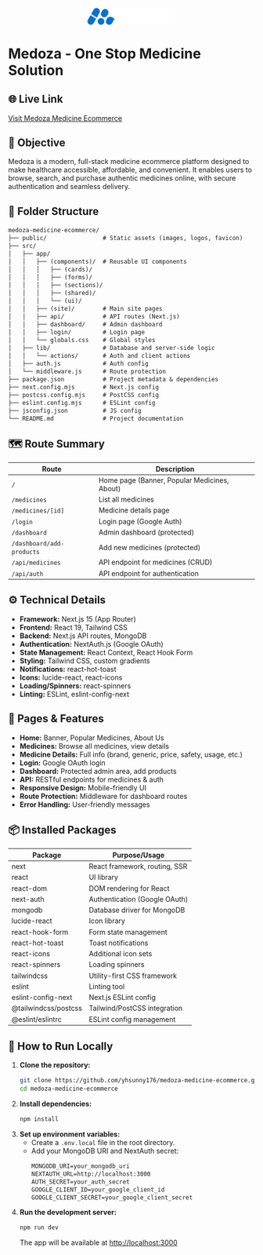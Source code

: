 <div align="center">
  <img src="public/logo-text-white.svg" alt="Medoza Logo" width="180" />
</div>

# Medoza - One Stop Medicine Solution

## 🌐 Live Link
[Visit Medoza Medicine Ecommerce](https://medoza-medicine-ecommerce.vercel.app)

## 🎯 Objective
Medoza is a modern, full-stack medicine ecommerce platform designed to make healthcare accessible, affordable, and convenient. It enables users to browse, search, and purchase authentic medicines online, with secure authentication and seamless delivery.

## 📁 Folder Structure
```
medoza-medicine-ecommerce/
├── public/                # Static assets (images, logos, favicon)
├── src/
│   ├── app/
│   │   ├── (components)/  # Reusable UI components
│   │   │   ├── (cards)/
│   │   │   ├── (forms)/
│   │   │   ├── (sections)/
│   │   │   ├── (shared)/
│   │   │   └── (ui)/
│   │   ├── (site)/        # Main site pages
│   │   ├── api/           # API routes (Next.js)
│   │   ├── dashboard/     # Admin dashboard
│   │   ├── login/         # Login page
│   │   └── globals.css    # Global styles
│   ├── lib/               # Database and server-side logic
│   │   └── actions/       # Auth and client actions
│   ├── auth.js            # Auth config
│   └── middleware.js      # Route protection
├── package.json           # Project metadata & dependencies
├── next.config.mjs        # Next.js config
├── postcss.config.mjs     # PostCSS config
├── eslint.config.mjs      # ESLint config
├── jsconfig.json          # JS config
└── README.md              # Project documentation
```

## 🗺️ Route Summary
| Route                | Description                                 |
|----------------------|---------------------------------------------|
| `/`                  | Home page (Banner, Popular Medicines, About)|
| `/medicines`         | List all medicines                          |
| `/medicines/[id]`    | Medicine details page                       |
| `/login`             | Login page (Google Auth)                    |
| `/dashboard`         | Admin dashboard (protected)                 |
| `/dashboard/add-products` | Add new medicines (protected)           |
| `/api/medicines`     | API endpoint for medicines (CRUD)           |
| `/api/auth`          | API endpoint for authentication             |

## ⚙️ Technical Details
- **Framework:** Next.js 15 (App Router)
- **Frontend:** React 19, Tailwind CSS
- **Backend:** Next.js API routes, MongoDB
- **Authentication:** NextAuth.js (Google OAuth)
- **State Management:** React Context, React Hook Form
- **Styling:** Tailwind CSS, custom gradients
- **Notifications:** react-hot-toast
- **Icons:** lucide-react, react-icons
- **Loading/Spinners:** react-spinners
- **Linting:** ESLint, eslint-config-next

## 📄 Pages & Features
- **Home:** Banner, Popular Medicines, About Us
- **Medicines:** Browse all medicines, view details
- **Medicine Details:** Full info (brand, generic, price, safety, usage, etc.)
- **Login:** Google OAuth login
- **Dashboard:** Protected admin area, add products
- **API:** RESTful endpoints for medicines & auth
- **Responsive Design:** Mobile-friendly UI
- **Route Protection:** Middleware for dashboard routes
- **Error Handling:** User-friendly messages

## 📦 Installed Packages
| Package            | Purpose/Usage                                 |
|--------------------|-----------------------------------------------|
| next               | React framework, routing, SSR                 |
| react              | UI library                                    |
| react-dom          | DOM rendering for React                       |
| next-auth          | Authentication (Google OAuth)                 |
| mongodb            | Database driver for MongoDB                   |
| lucide-react       | Icon library                                  |
| react-hook-form    | Form state management                         |
| react-hot-toast    | Toast notifications                           |
| react-icons        | Additional icon sets                          |
| react-spinners     | Loading spinners                              |
| tailwindcss        | Utility-first CSS framework                   |
| eslint             | Linting tool                                  |
| eslint-config-next | Next.js ESLint config                         |
| @tailwindcss/postcss | Tailwind/PostCSS integration                |
| @eslint/eslintrc   | ESLint config management                      |

## 🚀 How to Run Locally
1. **Clone the repository:**
   ```bash
   git clone https://github.com/yhsunny176/medoza-medicine-ecommerce.git
   cd medoza-medicine-ecommerce
   ```
2. **Install dependencies:**
   ```bash
   npm install
   ```
3. **Set up environment variables:**
   - Create a `.env.local` file in the root directory.
   - Add your MongoDB URI and NextAuth secret:
     ```env
     MONGODB_URI=your_mongodb_uri
     NEXTAUTH_URL=http://localhost:3000
     AUTH_SECRET=your_auth_secret
     GOOGLE_CLIENT_ID=your_google_client_id
     GOOGLE_CLIENT_SECRET=your_google_client_secret
     ```
4. **Run the development server:**
   ```bash
   npm run dev
   ```
   The app will be available at [http://localhost:3000](http://localhost:3000)